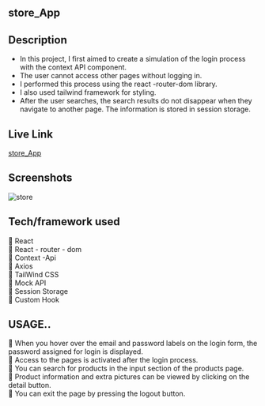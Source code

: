 
## store_App

## Description
* In this project, I first aimed to create a simulation of the login process with the context API component.
* The user cannot access other pages without logging in.
* I performed this process using the react -router-dom library.
* I also used tailwind framework for styling.
* After the user searches, the search results do not disappear when they navigate to another page. The information is stored in session storage.

## Live Link
[store_App](https://store-app-zlh.vercel.app/)


## Screenshots

![store](store.gif)


## Tech/framework used
🚀 React <br>
🚀 React - router - dom <br>
🚀 Context -Api <br>
🚀 Axios <br>
🚀 TailWind CSS <br>
🚀 Mock API <br>
🚀 Session Storage <br>
🚀 Custom Hook


## USAGE..

🎀 When you hover over the email and password labels on the login form, the password assigned for login is displayed.<br>
🎀 Access to the pages is activated after the login process.<br>
🎀 You can search for products in the input section of the products page.<br>
🎀 Product information and extra pictures can be viewed by clicking on the detail button.<br>
🎀 You can exit the page by pressing the logout button.<br>
